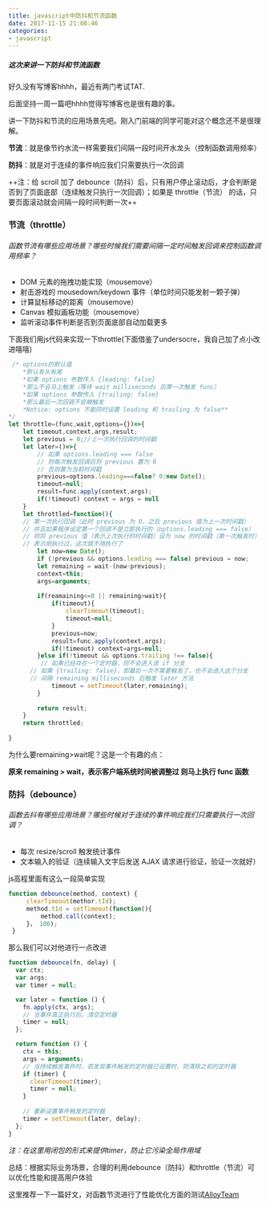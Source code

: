 ```yaml
---
title: javascript中防抖和节流函数
date: 2017-11-15 21:08:46
categories:
- javascript
---
```

##### 这次来讲一下防抖和节流函数
好久没有写博客hhhh，最近有两门考试TAT.

后面坚持一周一篇吧hhhh觉得写博客也是很有趣的事。

讲一下防抖和节流的应用场景先吧。刚入门前端的同学可能对这个概念还不是很理解。

**节流**：就是像节约水流一样需要我们间隔一段时间开水龙头（控制函数调用频率）

**防抖**：就是对于连续的事件响应我们只需要执行一次回调

++注：给 scroll 加了 debounce（防抖）后，只有用户停止滚动后，才会判断是否到了页面底部（连续触发只执行一次回调）；如果是 throttle（节流） 的话，只要页面滚动就会间隔一段时间判断一次++

### 节流（throttle）
###### 函数节流有哪些应用场景？哪些时候我们需要间隔一定时间触发回调来控制函数调用频率？

- DOM 元素的拖拽功能实现（mousemove）
- 射击游戏的 mousedown/keydown 事件（单位时间只能发射一颗子弹）
- 计算鼠标移动的距离（mousemove）
- Canvas 模拟画板功能（mousemove）
- 监听滚动事件判断是否到页面底部自动加载更多



下面我们用js代码来实现一下throttle(下面借鉴了undersocre，我自己加了点小改进嘻嘻)



```javascript
 /* options的默认值
    *默认有头有尾
    *如果 options 参数传入 {leading: false}
    *那么不会马上触发（等待 wait milliseconds 后第一次触发 func）
    *如果 options 参数传入 {trailing: false}
    *那么最后一次回调不会被触发
    *Notice: options 不能同时设置 leading 和 trailing 为 false**
*/
let throttle=(func,wait,options={})=>{
	let timeout,context,args,result;
	let previous = 0;//上一次执行回调的时间戳
	let later=()=>{
	    // 如果 options.leading === false
        // 则每次触发回调后将 previous 置为 0
        // 否则置为当前时间戳
		previous=options.leading===false? 0:new Date();
		timeout=null;
		result=func.apply(context,args);
		if(!timeout) context = args = null
	}
	let throttled=function(){
	// 第一次执行回调（此时 previous 为 0，之后 previous 值为上一次时间戳）
    // 并且如果程序设定第一个回调不是立即执行的（options.leading === false）
    // 则将 previous 值（表示上次执行的时间戳）设为 now 的时间戳（第一次触发时）
    // 表示刚执行过，这次就不用执行了
	    let now=new Date();
	    if (!previous && options.leading === false) previous = now;
	    let remaining = wait-(now-previous);
	    context=this;
	    args=arguments;
	    
	    if(reamaining<=0 || remaining>wait){
	        if(timeout){
	            clearTimeout(timeout);
	            timeout=null;
	        }
	        previous=now;
	        result=func.apply(context,args);
	        if(!timeout) context=args=null;
	    }else if(!timeout && options.trailing !== false){
	     // 如果已经存在一个定时器，则不会进入该 if 分支
      // 如果 {trailing: false}，即最后一次不需要触发了，也不会进入这个分支
      // 间隔 remaining milliseconds 后触发 later 方法
	        timeout = setTimeout(later,remaining);
	    }
	    
	    return result;
	}
	return throttled;
	
}
```
为什么要remaining>wait呢？这是一个有趣的点：

**原来
    remaining > wait，表示客户端系统时间被调整过
     则马上执行 func 函数**

### 防抖（debounce）
###### 函数去抖有哪些应用场景？哪些时候对于连续的事件响应我们只需要执行一次回调？
- 每次 resize/scroll 触发统计事件
- 文本输入的验证（连续输入文字后发送 AJAX 请求进行验证，验证一次就好）

js高程里面有这么一段简单实现
```javascript
function debounce(method, context) {
     clearTimeout(methor.tId);
     method.tId = setTimeout(function(){
         method.call(context);
     }， 100);
 }
```
那么我们可以对他进行一点改进
```javascript
function debounce(fn, delay) {
  var ctx;
  var args;
  var timer = null;

  var later = function () {
    fn.apply(ctx, args);
    // 当事件真正执行后，清空定时器
    timer = null;
  };

  return function () {
    ctx = this;
    args = arguments;
    // 当持续触发事件时，若发现事件触发的定时器已设置时，则清除之前的定时器
    if (timer) {
      clearTimeout(timer);
      timer = null;
    }
    
    // 重新设置事件触发的定时器
    timer = setTimeout(later, delay);
  };
}
```

*注：在这里用闭包的形式来提供timer，防止它污染全局作用域*

总结：根据实际业务场景，合理的利用debounce（防抖）和throttle（节流）可以优化性能和提高用户体验

这里推荐一下一篇好文，对函数节流进行了性能优化方面的测试[AlloyTeam](http://www.alloyteam.com/2012/11/javascript-throttle/)